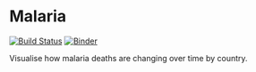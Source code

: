 # Malaria

[![Build Status](https://travis-ci.com/MarcoGorelli/Malaria.svg?branch=master)](https://travis-ci.com/MarcoGorelli/Malaria)
[![Binder](https://mybinder.org/badge_logo.svg)](https://mybinder.org/v2/gh/MarcoGorelli/Malaria.git/master?filepath=notebooks%2FDeaths%5C%20by%5C%20country%5C%20over%5C%20time.ipynb)

Visualise how malaria deaths are changing over time by country.

